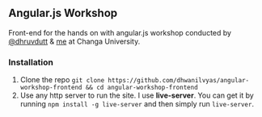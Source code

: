 ## Angular.js Workshop

Front-end for the hands on with angular.js workshop conducted by [@dhruvdutt](https://github.com/dhruvdutt) & [me](https://github.com/dhwanilvyas) at Changa University.

### Installation

1. Clone the repo `git clone https://github.com/dhwanilvyas/angular-workshop-frontend && cd angular-workshop-frontend`
2. Use any http server to run the site. I use **live-server**. You can get it by running `npm install -g live-server` and then simply run `live-server`.
